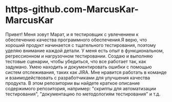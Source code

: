 # https-github.com-MarcusKar-MarcusKar
Привет! Меня зовут Марат, и я тестировщик с увлечением к обеспечению качества программного обеспечения.Я верю, что хороший продукт начинается с тщательного тестирования, поэтому уделяю внимание каждой детали.
У меня есть опыт в функциональном, регрессионном и нагрузочном тестировании.
Создаю и выполняю тестовые сценарии, чтобы убедиться, что все работает так, как задумано.
Умею находить и документировать ошибки с помощью систем отслеживания, таких как JIRA.
Мне нравится работать в команде и взаимодействовать с разработчиками для улучшения качества продукта.
В этом репозитории вы найдете краткое описание содержимого репозитория, например: "скрипты для автоматизации тестирования", "документацию по методологиям тестирования" и т.д.

